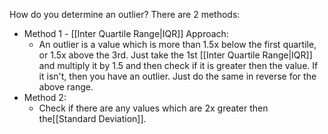 How do you determine an outlier?
There are 2 methods:
- Method 1 - [[Inter Quartile Range|IQR]] Approach:
	- An outlier is a value which is more than 1.5x below the first quartile, or 1.5x above the 3rd. Just take the 1st [[Inter Quartile Range|IQR]] and multiply it by 1.5 and then check if it is greater then the value. If it isn't, then you have an outlier. Just do the same in reverse for the above range. 
- Method 2:
	- Check if there are any values which are 2x greater then the[[Standard Deviation]].

